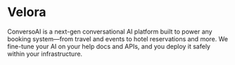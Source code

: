 # Velora

ConversoAI is a next-gen conversational AI platform built to power any booking system—from travel and events to hotel reservations and more. We fine-tune your AI on your help docs and APIs, and you deploy it safely within your infrastructure.